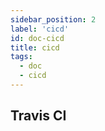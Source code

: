 ```yaml
---
sidebar_position: 2
label: 'cicd'
id: doc-cicd
title: cicd
tags:
  - doc
  - cicd
---
```


## Travis CI

